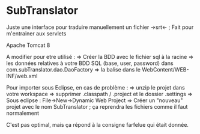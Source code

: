 # SubTranslator
Juste une interface pour traduire manuellement un fichier ->srt<- ; Fait pour m'entrainer aux servlets

Apache Tomcat 8

A modifier pour etre utilisé :
=> Créer la BDD avec le fichier sql à la racine
=> les données relatives à votre BDD SQL (base, user, password) dans com.subTranslator.dao.DaoFactory
=> la balise <location> dans le WebContent/WEB-INF/web.xml

Pour importer sous Eclipse, en cas de problème :
=> unzip le projet dans votre workspace
=> supprimer .classpath / .project et le dossier .settings
=> Sous eclipse : File->New->Dynamic Web Project
=> Créer un "nouveau" projet avec le nom SubTranslator ; ça reprendra les fichiers comme il faut normalement

C'est pas optimal, mais ça répond à la consigne farfelue qui était donnée.
